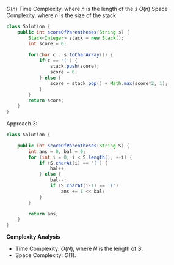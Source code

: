 $O(n)$ Time Complexity, where $n$ is the length of the $s$
$O(n)$ Space Complexity, where $n$ is the size of the stack
```java
class Solution {
    public int scoreOfParentheses(String s) {
        Stack<Integer> stack = new Stack();
        int score = 0;
        
        for(char c : s.toCharArray()) {
            if(c == '(') {
                stack.push(score);
                score = 0;
            } else {
                score = stack.pop() + Math.max(score*2, 1);
            }
        }
        return score;
    }
}
```

Approach 3:
```java
class Solution {

    public int scoreOfParentheses(String S) {
        int ans = 0, bal = 0;
        for (int i = 0; i < S.length(); ++i) {
            if (S.charAt(i) == '(') {
                bal++;
            } else {
                bal--;
                if (S.charAt(i-1) == '(')
                    ans += 1 << bal;
            }
        }

        return ans;
    }
}
```
**Complexity Analysis**
-   Time Complexity: $O(N)$, where $N$ is the length of $S$.
-   Space Complexity: $O(1)$.
